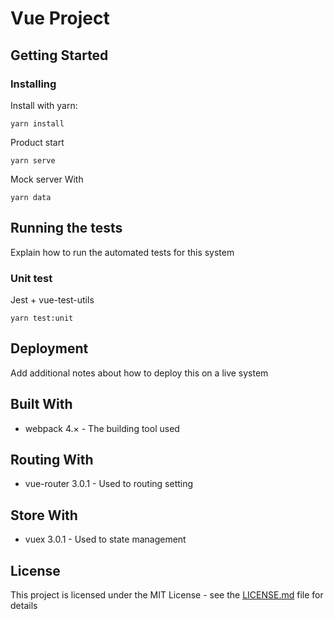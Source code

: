# Vue Project

## Getting Started

### Installing

Install with yarn:

```
yarn install
```

Product start

```
yarn serve
```

Mock server With

```
yarn data
```

## Running the tests

Explain how to run the automated tests for this system

### Unit test
Jest + vue-test-utils

```
yarn test:unit
```

## Deployment

Add additional notes about how to deploy this on a live system

## Built With

* webpack 4.× - The building tool used

## Routing With

* vue-router 3.0.1 - Used to routing setting

## Store With

* vuex 3.0.1 - Used to state management


## License

This project is licensed under the MIT License - see the [LICENSE.md](LICENSE.md) file for details
